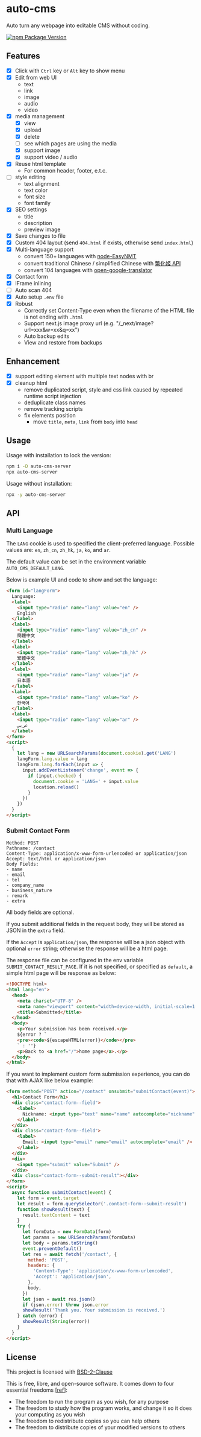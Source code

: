 # auto-cms

Auto turn any webpage into editable CMS without coding.

[![npm Package Version](https://img.shields.io/npm/v/auto-cms-server)](https://www.npmjs.com/package/auto-cms-server)

## Features

- [x] Click with `Ctrl` key or `Alt` key to show menu
- [x] Edit from web UI
  - text
  - link
  - image
  - audio
  - video
- [x] media management
  - [x] view
  - [x] upload
  - [x] delete
  - [ ] see which pages are using the media
  - [x] support image
  - [x] support video / audio
- [x] Reuse html template
  - For common header, footer, e.t.c.
- [ ] style editing
  - text alignment
  - text color
  - font size
  - font family
- [x] SEO settings
  - title
  - description
  - preview image
- [x] Save changes to file
- [x] Custom 404 layout (send `404.html` if exists, otherwise send `index.html`)
- [x] Multi-language support
  - convert 150+ languages with [node-EasyNMT](https://github.com/beenotung/node-EasyNMT)
  - convert traditional Chinese / simplified Chinese with [繁化姬 API](https://docs.zhconvert.org)
  - convert 104 languages with [open-google-translator](https://github.com/vidya-hub/open-google-translator)
- [x] Contact form
- [x] IFrame inlining
- [ ] Auto scan 404
- [x] Auto setup `.env` file
- [x] Robust
  - Correctly set Content-Type even when the filename of the HTML file is not ending with `.html`
  - Support next.js image proxy url (e.g. "/\_next/image?url=xxx&w=xx&q=xx")
  - Auto backup edits
  - View and restore from backups

## Enhancement

- [x] support editing element with multiple text nodes with br
- [x] cleanup html
  - remove duplicated script, style and css link caused by repeated runtime script injection
  - deduplicate class names
  - remove tracking scripts
  - fix elements position
    - move `title`, `meta`, `link` from `body` into `head`

## Usage

Usage with installation to lock the version:

```bash
npm i -D auto-cms-server
npx auto-cms-server
```

Usage without installation:

```bash
npx -y auto-cms-server
```

## API

### Multi Language

The `LANG` cookie is used to specified the client-preferred language. Possible values are: `en`, `zh_cn`, `zh_hk`, `ja`, `ko`, and `ar`.

The default value can be set in the environment variable `AUTO_CMS_DEFAULT_LANG`.

Below is example UI and code to show and set the language:

```html
<form id="langForm">
  Language:
  <label>
    <input type="radio" name="lang" value="en" />
    English
  </label>
  <label>
    <input type="radio" name="lang" value="zh_cn" />
    簡體中文
  </label>
  <label>
    <input type="radio" name="lang" value="zh_hk" />
    繁體中文
  </label>
  <label>
    <input type="radio" name="lang" value="ja" />
    日本語
  </label>
  <label>
    <input type="radio" name="lang" value="ko" />
    한국어
  </label>
  <label>
    <input type="radio" name="lang" value="ar" />
    عربي
  </label>
</form>
<script>
  {
    let lang = new URLSearchParams(document.cookie).get('LANG')
    langForm.lang.value = lang
    langForm.lang.forEach(input => {
      input.addEventListener('change', event => {
        if (input.checked) {
          document.cookie = 'LANG=' + input.value
          location.reload()
        }
      })
    })
  }
</script>
```

### Submit Contact Form

```
Method: POST
Pathname: /contact
Content-Type: application/x-www-form-urlencoded or application/json
Accept: text/html or application/json
Body Fields:
- name
- email
- tel
- company_name
- business_nature
- remark
- extra
```

All body fields are optional.

If you submit additional fields in the request body, they will be stored as JSON in the `extra` field.

If the `Accept` is `application/json`, the response will be a json object with optional `error` string; otherwise the response will be a html page.

The response file can be configured in the env variable `SUBMIT_CONTACT_RESULT_PAGE`. If it is not specified, or specified as `default`, a simple html page will be response as below:

```html
<!DOCTYPE html>
<html lang="en">
  <head>
    <meta charset="UTF-8" />
    <meta name="viewport" content="width=device-width, initial-scale=1.0" />
    <title>Submitted</title>
  </head>
  <body>
    <p>Your submission has been received.</p>
    ${error ? `
    <pre><code>${escapeHTML(error)}</code></pre>
    ` : ''}
    <p>Back to <a href="/">home page</a>.</p>
  </body>
</html>
```

If you want to implement custom form submission experience, you can do that with AJAX like below example:

```html
<form method="POST" action="/contact" onsubmit="submitContact(event)">
  <h1>Contact Form</h1>
  <div class="contact-form--field">
    <label>
      Nickname: <input type="text" name="name" autocomplete="nickname" />
    </label>
  </div>
  <div class="contact-form--field">
    <label>
      Email: <input type="email" name="email" autocomplete="email" />
    </label>
  </div>
  <div>
    <input type="submit" value="Submit" />
  </div>
  <div class="contact-form--submit-result"></div>
</form>
<script>
  async function submitContact(event) {
    let form = event.target
    let result = form.querySelector('.contact-form--submit-result')
    function showResult(text) {
      result.textContent = text
    }
    try {
      let formData = new FormData(form)
      let params = new URLSearchParams(formData)
      let body = params.toString()
      event.preventDefault()
      let res = await fetch('/contact', {
        method: 'POST',
        headers: {
          'Content-Type': 'application/x-www-form-urlencoded',
          'Accept': 'application/json',
        },
        body,
      })
      let json = await res.json()
      if (json.error) throw json.error
      showResult('Thank you. Your submission is received.')
    } catch (error) {
      showResult(String(error))
    }
  }
</script>
```

## License

This project is licensed with [BSD-2-Clause](./LICENSE)

This is free, libre, and open-source software. It comes down to four essential freedoms [[ref]](https://seirdy.one/2021/01/27/whatsapp-and-the-domestication-of-users.html#fnref:2):

- The freedom to run the program as you wish, for any purpose
- The freedom to study how the program works, and change it so it does your computing as you wish
- The freedom to redistribute copies so you can help others
- The freedom to distribute copies of your modified versions to others
